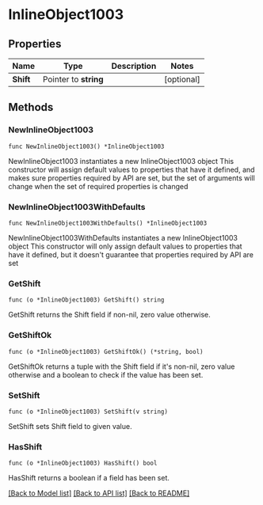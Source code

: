 # InlineObject1003

## Properties

Name | Type | Description | Notes
------------ | ------------- | ------------- | -------------
**Shift** | Pointer to **string** |  | [optional] 

## Methods

### NewInlineObject1003

`func NewInlineObject1003() *InlineObject1003`

NewInlineObject1003 instantiates a new InlineObject1003 object
This constructor will assign default values to properties that have it defined,
and makes sure properties required by API are set, but the set of arguments
will change when the set of required properties is changed

### NewInlineObject1003WithDefaults

`func NewInlineObject1003WithDefaults() *InlineObject1003`

NewInlineObject1003WithDefaults instantiates a new InlineObject1003 object
This constructor will only assign default values to properties that have it defined,
but it doesn't guarantee that properties required by API are set

### GetShift

`func (o *InlineObject1003) GetShift() string`

GetShift returns the Shift field if non-nil, zero value otherwise.

### GetShiftOk

`func (o *InlineObject1003) GetShiftOk() (*string, bool)`

GetShiftOk returns a tuple with the Shift field if it's non-nil, zero value otherwise
and a boolean to check if the value has been set.

### SetShift

`func (o *InlineObject1003) SetShift(v string)`

SetShift sets Shift field to given value.

### HasShift

`func (o *InlineObject1003) HasShift() bool`

HasShift returns a boolean if a field has been set.


[[Back to Model list]](../README.md#documentation-for-models) [[Back to API list]](../README.md#documentation-for-api-endpoints) [[Back to README]](../README.md)


